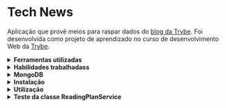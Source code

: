 # Tech News

Aplicação que provê meios para raspar dados do [blog da Trybe](https://blog.betrybe.com/).
Foi desenvolvida como projeto de aprendizado no curso de desenvolvimento Web da [Trybe](https://www.betrybe.com/).

<details>
<summary><strong>Ferramentas utilizadas</strong></summary>

- [Python](https://www.python.org)
- [Pytest](https://docs.pytest.org/en/7.3.x)
- [Parsel](https://parsel.readthedocs.io/en/latest)
- [Requests](https://requests.readthedocs.io/en/latest)
- [MongoDB](https://www.mongodb.com)

</details>

<details>
<summary><strong>Habilidades trabalhadass</strong></summary>

- Utilizar o terminal interativo do Python
- Escrever módulos e importá-los em outros códigos
- Aplicar técnicas de raspagem de dados
- Extrair dados de conteúdo HTML
- Armazenar os dados obtidos em um banco de dados

</details>

<details>
  <summary><strong>MongoDB</strong></summary>

  A aplicação usa um banco de dados denominado `tech_news` gerenciado pelo MongoDB rodando na porta `27017`.
  As funções que interagem com o banco de dados estão presentes no módulo `database.py`.
  As notícias são armazenadas em uma coleção chamada `news`.

  <strong>Docker</strong>

  É possível rodar o MongoDB pelo docker com o comando no terminal:

  <code>docker-compose up -d mongodb</code>

  Para mais detalhes acerca do mongo com o docker, olhe o arquivo `docker-compose.yml`

  Caso queira instalar e rodar o servidor MongoDB nativo na máquina, siga as instruções no tutorial oficial:

  Ubuntu: <https://docs.mongodb.com/manual/tutorial/install-mongodb-on-ubuntu/>

  MacOS:  <https://docs.mongodb.com/guides/server/install/>
</details>

<details>
<summary><strong>Instalação</strong></summary>

⚠️ Certifique-se de estar rodando o MongoDB na porta padrão `27017`

1. Clone o repositório e entre na pasta do repositório que você acabou de clonar

```bash
git clone git@github.com:pennaor/tech_news.git
cd ./tech_news
```

2. Crie o ambiente virtual para o projeto

```bash
python3 -m venv .venv && source .venv/bin/activate
```

3. Instale as dependências

```bash
python3 -m pip install -r dev-requirements.txt
```

</details>

<details>
<summary><strong>Utilização</strong></summary>

  1. Abra um terminal Python importando as funções do arquivo menu.py

```bash
python3 -i tech_news/menu.py
```

  2. Execute a função analyzer_menu e em seguida digite o número da opção desejada
```bash
analyser_menu()

Selecione uma das opções a seguir:
0 - Popular o banco com notícias;
1 - Buscar notícias por título;
2 - Buscar notícias por data;
3 - Buscar notícias por categoria;
4 - Listar top 5 categorias;
5 - Sair.
```

> 0 - Popula o banco de dados com a quantidade de notícias informada

> 1 - Busca `case insensitive` de nóticias por título que contenha o valor procurado. É retornada uma lista de tuplas contendo o título e URL da notícia

> 2 - Busca notícias pela data no formato YYYY-MM-DD. É retornada uma lista de tuplas contendo o título e URL da notícia

> 3 - Busca `case insensitive` de notícias por categoria, É retornada uma lista de tuplas contendo o título e URL da notícia

> 4 - Lista as 5 categorias mais encontradas

> 5 - Encerra o programa

</details>

<details>
<summary><strong>Teste da classe ReadingPlanService</strong></summary>

O teste `test_reading_plan_group_news`, presente em `tests/reading_plan/test_reading_plan.py`, deve garantir o funcionamento correto do método `group_news_for_available_time` da classe `ReadingPlanService`.

`ReadingPlanService`, implementado no arquivo `tech_news/analyzer/reading_plan.py`, coleta as notícias do banco de dados e as divide em 2 agrupamentos:

1. `readable`: notícias que podem ser lidas em até `X` minutos
2. `unreadable`: notícias que **não** podem ser lidas em até `X` minutos

Além disso, as notícias `readable` são organizadas em sub-grupos cuja soma dos tempos de leitura seja menor que `X`. Assim, a pessoa leitora pode ler mais do que 1 notícia sem ultrapassar o tempo disponível!

O valor de `X`, que é o tempo de leitura que uma pessoa tem disponível, é passado por parâmetro no método `group_news_for_available_time`.

Para executar o teste, digite em um terminal:
```bash
python3 -m pytest
```
⚠️ O ambiente virtual deve estar ativado!

</details>
